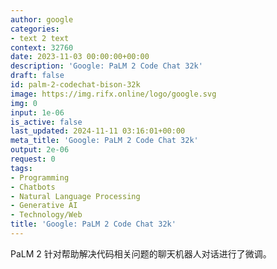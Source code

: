 ```yaml
---
author: google
categories:
- text 2 text
context: 32760
date: 2023-11-03 00:00:00+00:00
description: 'Google: PaLM 2 Code Chat 32k'
draft: false
id: palm-2-codechat-bison-32k
image: https://img.rifx.online/logo/google.svg
img: 0
input: 1e-06
is_active: false
last_updated: 2024-11-11 03:16:01+00:00
meta_title: 'Google: PaLM 2 Code Chat 32k'
output: 2e-06
request: 0
tags:
- Programming
- Chatbots
- Natural Language Processing
- Generative AI
- Technology/Web
title: 'Google: PaLM 2 Code Chat 32k'
---
```







PaLM 2 针对帮助解决代码相关问题的聊天机器人对话进行了微调。

